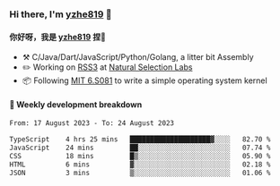 ### Hi there, I'm [yzhe819](https://github.com/yzhe819) 👋

#### 你好呀，我是 [yzhe819](https://github.com/yzhe819) 捏👋

- :hammer_and_pick: C/Java/Dart/JavaScript/Python/Golang, a litter bit Assembly
- :pencil2: Working on [RSS3](https://github.com/NaturalSelectionLabs/RSS3) at [Natural Selection Labs](https://github.com/NaturalSelectionLabs)
- 📦 Following [MIT 6.S081](https://pdos.csail.mit.edu/6.S081/2020/) to write a simple operating system kernel



#### 📝 Weekly development breakdown

<!--START_SECTION:waka-->

```txt
From: 17 August 2023 - To: 24 August 2023

TypeScript    4 hrs 25 mins   ████████████████████▓░░░░   82.70 %
JavaScript    24 mins         ██░░░░░░░░░░░░░░░░░░░░░░░   07.74 %
CSS           18 mins         █▒░░░░░░░░░░░░░░░░░░░░░░░   05.90 %
HTML          6 mins          ▓░░░░░░░░░░░░░░░░░░░░░░░░   02.18 %
JSON          3 mins          ▒░░░░░░░░░░░░░░░░░░░░░░░░   01.06 %
```

<!--END_SECTION:waka-->




